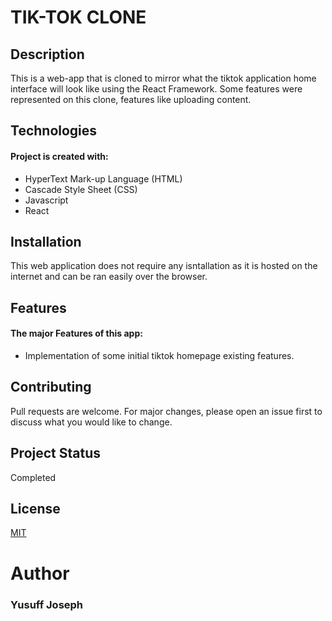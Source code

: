 # **TIK-TOK CLONE**


## **Description**

This is a web-app that is cloned to mirror what the tiktok application home interface will look like using the React Framework. Some features were represented on this clone, features like uploading content.

## **Technologies**
#### Project is created with: 
* HyperText Mark-up Language (HTML)
* Cascade Style Sheet (CSS)
* Javascript
* React 

## **Installation**

This web application does not require any isntallation as it is hosted on the internet and can be ran easily over the browser.

## **Features**
#### The major Features of this app: 
* Implementation of some initial tiktok homepage existing features.


## Contributing

Pull requests are welcome. For major changes, please open an issue first
to discuss what you would like to change.

## **Project Status**
Completed

## License
[MIT](https://choosealicense.com/licenses/mit/)

# **Author**
### Yusuff Joseph
